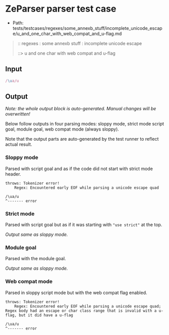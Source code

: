 # ZeParser parser test case

- Path: tests/testcases/regexes/some_annexb_stuff/incomplete_unicode_escape/u_and_one_char_with_web_compat_and_u-flag.md

> :: regexes : some annexb stuff : incomplete unicode escape
>
> ::> u and one char with web compat and u-flag

## Input


`````js
/\ua/u
`````

## Output

_Note: the whole output block is auto-generated. Manual changes will be overwritten!_

Below follow outputs in four parsing modes: sloppy mode, strict mode script goal, module goal, web compat mode (always sloppy).

Note that the output parts are auto-generated by the test runner to reflect actual result.

### Sloppy mode

Parsed with script goal and as if the code did not start with strict mode header.

`````
throws: Tokenizer error!
    Regex: Encountered early EOF while parsing a unicode escape quad

/\ua/u
^------- error
`````

### Strict mode

Parsed with script goal but as if it was starting with `"use strict"` at the top.

_Output same as sloppy mode._

### Module goal

Parsed with the module goal.

_Output same as sloppy mode._

### Web compat mode

Parsed in sloppy script mode but with the web compat flag enabled.

`````
throws: Tokenizer error!
    Regex: Encountered early EOF while parsing a unicode escape quad; Regex body had an escape or char class range that is invalid with a u-flag, but it did have a u-flag

/\ua/u
^------- error
`````

